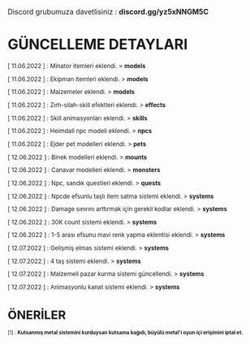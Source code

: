 Discord grubumuza davetlisiniz : **discord.gg/yz5xNNGM5C**




# GÜNCELLEME DETAYLARI
<sup>

[ 11.06.2022 ] : Minator itemleri eklendi. > **models**

[ 11.06.2022 ] : Ekipman itemleri eklendi. > **models**

[ 11.06.2022 ] : Malzemeler eklendi. > **models**

[ 11.06.2022 ] : Zırh-silah-skill efektleri eklendi. > **effects**

[ 11.06.2022 ] : Skill animasyonları eklendi. > **skills**

[ 11.06.2022 ] : Heimdall npc modeli eklendi. > **npcs**

[ 11.06.2022 ] : Ejder pet modelleri eklendi. > **pets**

[ 12.06.2022 ] : Binek modelleri eklendi. > **mounts**

[ 12.06.2022 ] : Canavar modelleri eklendi. > **monsters**

[ 12.06.2022 ] : Npc, sandık questleri eklendi. > **quests**

[ 12.06.2022 ] : Npcde efsunlu taşlı item satma sistemi eklendi. > **systems**

[ 12.06.2022 ] : Damage sınırını arttırmak için gerekli kodlar eklendi. > **systems**

[ 12.06.2022 ] : 30K count sistemi eklendi. > **systems**

[ 12.06.2022 ] : 1-5 arası efsunu mavi renk yapma eklentisi eklendi. > **systems**

[ 12.07.2022 ] : Gelişmiş elmas sistemi eklendi. > **systems**

[ 12.07.2022 ] : 4 taş sistemi eklendi. > **systems**

[ 12.07.2022 ] : Malzemeli pazar kurma sistemi güncellendi. > **systems**

[ 12.07.2022 ] : Animasyonlu kanat sistemi eklendi. > **systems**
</sup>

# ÖNERİLER
<sup>

[1] : **Kutsanmış metal sistemini kurduysan kutsama kağıdı, büyülü metal'i oyun içi erişimini iptal et.**
</sup>